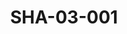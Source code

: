 ---
pid: SHA-03-001
title: SHA-03-001
language: ar
collection: شرحبيل احمد
original_label: 
rights: شرحبيل احمد
location_of_original: شرحبيل احمد
photographer_or_studio: 
scanned_from: photograph 17.9 by 22.2
_date: 1953-1954
location: 'امدرمان '
description: اشبال نادي الهلال من ضمنهم كامل حسين شرحبيل احمد النعيم فرج الله عوض
  صديق عبد الرحمن قسم السيد ابو شنب عوضين عبده عبد القادر كمال محمد يوسف
additional_notes: 
permission_display: 'yes'
on_server: 'no'
on_website: 'no'
permalink: "/archive/ar/sha-03-001.html"
layout: photo-page
---